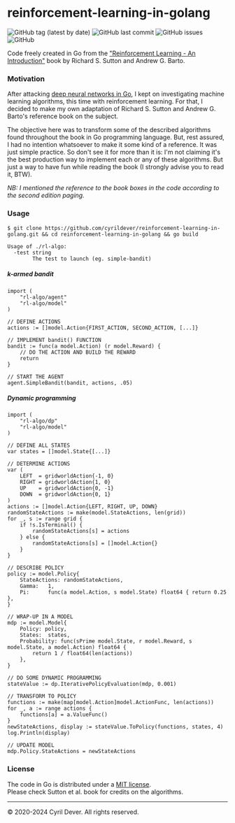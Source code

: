 # reinforcement-learning-in-golang

![GitHub tag (latest by date)](https://img.shields.io/github/v/tag/cyrildever/reinforcement-learning-in-golang)
![GitHub last commit](https://img.shields.io/github/last-commit/cyrildever/reinforcement-learning-in-golang)
![GitHub issues](https://img.shields.io/github/issues/cyrildever/reinforcement-learning-in-golang)
![GitHub](https://img.shields.io/github/license/cyrildever/reinforcement-learning-in-golang)

Code freely created in Go from the ["Reinforcement Learning - An Introduction"](https://mitpress.mit.edu/books/reinforcement-learning-second-edition) book by Richard S. Sutton and Andrew G. Barto.


### Motivation

After attacking [deep neural networks in Go](https://github.com/cyrildever/neural-networks-and-deep-learning-in-golang), I kept on investigating machine learning algorithms, this time with reinforcement learning. For that, I decided to make my own adaptation of Richard S. Sutton and Andrew G. Barto's reference book on the subject.

The objective here was to transform some of the described algorithms found throughout the book in Go programming language. But, rest assured, I had no intention whatsoever to make it some kind of a reference. It was just simple practice. So don't see it for more than it is: I'm not claiming it's the best production way to implement each or any of these algorithms. But just a way to have fun while reading the book (I strongly advise you to read it, BTW).

_NB: I mentioned the reference to the book boxes in the code according to the second edition paging._


### Usage

```console
$ git clone https://github.com/cyrildever/reinforcement-learning-in-golang.git && cd reinforcement-learning-in-golang && go build
```

```
Usage of ./rl-algo:
  -test string
        The test to launch (eg. simple-bandit)
```

##### k-armed bandit

```golang
import (
    "rl-algo/agent"
    "rl-algo/model"
)

// DEFINE ACTIONS
actions := []model.Action{FIRST_ACTION, SECOND_ACTION, [...]}

// IMPLEMENT bandit() FUNCTION
bandit := func(a model.Action) (r model.Reward) {
    // DO THE ACTION AND BUILD THE REWARD
    return
}

// START THE AGENT
agent.SimpleBandit(bandit, actions, .05)
```

##### Dynamic programming

```golang
import (
    "rl-algo/dp"
    "rl-algo/model"
)

// DEFINE ALL STATES
var states = []model.State{[...]}

// DETERMINE ACTIONS
var (
    LEFT  = gridworldAction{-1, 0}
    RIGHT = gridworldAction{1, 0}
    UP    = gridworldAction{0, -1}
    DOWN  = gridworldAction{0, 1}
)
actions := []model.Action{LEFT, RIGHT, UP, DOWN}
randomStateActions := make(model.StateActions, len(grid))
for _, s := range grid {
    if !s.IsTerminal() {
        randomStateActions[s] = actions
    } else {
        randomStateActions[s] = []model.Action{}
    }
}

// DESCRIBE POLICY
policy := model.Policy{
    StateActions: randomStateActions,
    Gamma:   1,
    Pi:      func(a model.Action, s model.State) float64 { return 0.25 },
}

// WRAP-UP IN A MODEL
mdp := model.Model{
    Policy: policy,
    States:  states,
    Probability: func(sPrime model.State, r model.Reward, s model.State, a model.Action) float64 {
        return 1 / float64(len(actions))
    },
}

// DO SOME DYNAMIC PROGRAMMING
stateValue := dp.IterativePolicyEvaluation(mdp, 0.001)

// TRANSFORM TO POLICY
functions := make(map[model.Action]model.ActionFunc, len(actions))
for _, a := range actions {
    functions[a] = a.ValueFunc()
}
newStateActions, display := stateValue.ToPolicy(functions, states, 4)
log.Println(display)

// UPDATE MODEL
mdp.Policy.StateActions = newStateActions
```


### License

The code in Go is distributed under a [MIT license](LICENSE). \
Please check Sutton et al. book for credits on the algorithms.


<hr />
&copy; 2020-2024 Cyril Dever. All rights reserved.